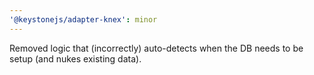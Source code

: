 ```yaml
---
'@keystonejs/adapter-knex': minor
---
```


Removed logic that (incorrectly) auto-detects when the DB needs to be setup (and nukes existing data).
